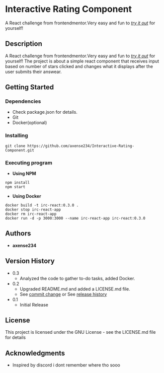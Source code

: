 # **Interactive Rating Component**

A React challenge from frontendmentor.Very easy and fun to [_try it out_](https://www.frontendmentor.io/challenges/interactive-rating-component-koxpeBUmI) for yourself!

## **Description**

A React challenge from frontendmentor.Very easy and fun to [_try it out_](https://www.frontendmentor.io/challenges/interactive-rating-component-koxpeBUmI) for yourself!
The project is about a simple react component that receives input based on number of stars clicked and changes what it displays after the user submits their answear.

## **Getting Started**

### Dependencies

- Check package.json for details.
- Git
- Docker(optional)

### Installing

```
git clone https://github.com/axense234/Interactive-Rating-Component.git
```

### Executing program

- **Using NPM**

```
npm install
npm start
```

- **Using Docker**

```
docker build -t irc-react:0.3.0 .
docker stop irc-react-app
docker rm irc-react-app
docker run -d -p 3000:3000 --name irc-react-app irc-react:0.3.0
```

## **Authors**

- **axense234**

## **Version History**

- 0.3
  - Analyzed the code to gather to-do tasks, added Docker.
- 0.2
  - Upgraded README.md and added a LICENSE.md file.
  - See [commit change](https://github.com/axense234/Interactive-Rating-Component/commits/master) or See [release history](https://github.com/axense234/Interactive-Rating-Component/releases)
- 0.1
  - Initial Release

## **License**

This project is licensed under the GNU License - see the LICENSE.md file for details

## **Acknowledgments**

- Inspired by discord i dont remember where tho sooo
